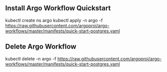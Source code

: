 
## Install Argo Workflow Quickstart

kubectl create ns argo
kubectl apply -n argo -f https://raw.githubusercontent.com/argoproj/argo-workflows/master/manifests/quick-start-postgres.yaml

## Delete Argo Workflow

kubectl delete -n argo -f https://raw.githubusercontent.com/argoproj/argo-workflows/master/manifests/quick-start-postgres.yaml

